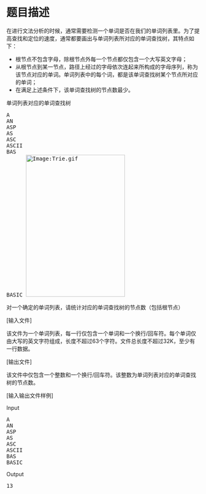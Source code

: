 # 题目描述


<p>
在进行文法分析的时候，通常需要检测一个单词是否在我们的单词列表里。为了提高查找和定位的速度，通常都要画出与单词列表所对应的单词查找树，其特点如下：
</p>
<ul>
<li>
根节点不包含字母，除根节点外每一个节点都仅包含一个大写英文字母；
</li>
<li>
从根节点到某一节点，路径上经过的字母依次连起来所构成的字母序列，称为该节点对应的单词。单词列表中的每个词，都是该单词查找树某个节点所对应的单词；
</li>
<li>
在满足上述条件下，该单词查找树的节点数最少。
</li>
</ul>
<p>
单词列表对应的单词查找树
</p>
<pre>A
AN
ASP
AS
ASC
ASCII
BAS
BASIC <a href="../../wiki/Image:Trie.gif"><img alt="Image:Trie.gif" src="../../mw/images/3/3e/Trie.gif" width="258" height="370" border="0"/></a> </pre>
<p>
对一个确定的单词列表，请统计对应的单词查找树的节点数（包括根节点）
</p>
<p>
[输入文件]
</p>
<p>
该文件为一个单词列表，每一行仅包含一个单词和一个换行/回车符。每个单词仅由大写的英文字符组成，长度不超过63个字符。文件总长度不超过32K，至少有一行数据。
</p>
<p>
[输出文件]
</p>
<p>
该文件中仅包含一个整数和一个换行/回车符。该整数为单词列表对应的单词查找树的节点数。
</p>
<p>
[输入输出文件样例]
</p>
<p>
Input
</p>
<pre>A
AN
ASP
AS
ASC
ASCII
BAS
BASIC
</pre>
<p>
Output
</p>
<pre>13
</pre>
